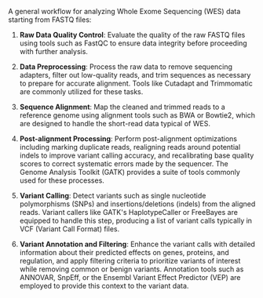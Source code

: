 A general workflow for analyzing Whole Exome Sequencing (WES) data starting from FASTQ files:

1. **Raw Data Quality Control**: Evaluate the quality of the raw FASTQ files using tools such as FastQC to ensure data integrity before proceeding with further analysis.

2. **Data Preprocessing**: Process the raw data to remove sequencing adapters, filter out low-quality reads, and trim sequences as necessary to prepare for accurate alignment. Tools like Cutadapt and Trimmomatic are commonly utilized for these tasks.

3. **Sequence Alignment**: Map the cleaned and trimmed reads to a reference genome using alignment tools such as BWA or Bowtie2, which are designed to handle the short-read data typical of WES.

4. **Post-alignment Processing**: Perform post-alignment optimizations including marking duplicate reads, realigning reads around potential indels to improve variant calling accuracy, and recalibrating base quality scores to correct systematic errors made by the sequencer. The Genome Analysis Toolkit (GATK) provides a suite of tools commonly used for these processes.

5. **Variant Calling**: Detect variants such as single nucleotide polymorphisms (SNPs) and insertions/deletions (indels) from the aligned reads. Variant callers like GATK's HaplotypeCaller or FreeBayes are equipped to handle this step, producing a list of variant calls typically in VCF (Variant Call Format) files.

6. **Variant Annotation and Filtering**: Enhance the variant calls with detailed information about their predicted effects on genes, proteins, and regulation, and apply filtering criteria to prioritize variants of interest while removing common or benign variants. Annotation tools such as ANNOVAR, SnpEff, or the Ensembl Variant Effect Predictor (VEP) are employed to provide this context to the variant data.
